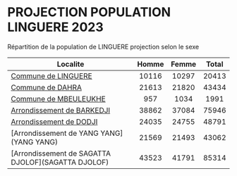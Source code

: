 # PROJECTION POPULATION LINGUERE 2023
	
Répartition de la population de LINGUERE projection selon le sexe
	
| Localite  | Homme | Femme | Total |
| --------- |:-----:|:-----:|:-----:|
| [Commune de LINGUERE](LINGUERE) | 10116 | 10297 | 20413 |
| [Commune de DAHRA](DAHRA) | 21613 | 21820 | 43434 |
| [Commune de MBEULEUKHE](MBEULEUKHE) | 957 | 1034 | 1991 |
| [Arrondissement de BARKEDJI](BARKEDJI) | 38862 | 37084 | 75946 |
| [Arrondissement de DODJI](DODJI) | 24035 | 24755 | 48791 |
| [Arrondissement de YANG YANG](YANG YANG) | 21569 | 21493 | 43062 |
| [Arrondissement de SAGATTA DJOLOF](SAGATTA DJOLOF) | 43523 | 41791 | 85314 |
